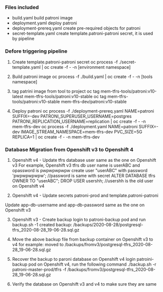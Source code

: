 ### Files included

* build.yaml build patroni image
* deployment.yaml deploy patroni 
* deployment-prereq.yaml create pre-required objects for patroni
* secret-template.yaml create template.patroni-patroni secret, it is used by pipeline

### Defore triggering pipeline

1. Create template.patroni-patroni secret
oc process -f ./secret-template.yaml | oc create -f - -n [environment namespace]

2. Build patroni image
oc process -f ./build.yaml | oc create -f - -n [tools namespace]

3. tag patrini image from tool to project
oc tag mem-tfrs-tools/patroni:v10-latest mem-tfrs-tools/patroni:v10-stable
oc tag mem-tfrs-tools/patroni:v10-stable mem-tfrs-dev/patroni:v10-stable

4. Deploy patroni
oc process -f ./deployment-prereq.yaml NAME=patroni SUFFIX=-dev PATRONI_SUPERUSER_USERNAME=postgres PATRONI_REPLICATION_USERNAME=replication | oc create -f - -n mem-tfrs-dev
oc process -f ./deployment.yaml NAME=patroni SUFFIX=-dev IMAGE_STREAM_NAMESPACE=mem-tfrs-dev PVC_SIZE=5G REPLICA=1 | oc create -f - -n mem-tfrs-dev


### Database Migration from Openshift v3 to Openshift 4

1. Openshift v4 - Update tfrs database user same as the one on Openshift v3
    For example, Openshift v3 tfrs db user name is userABC and opassword is pwpwpwpwpw
	create user "userABC" with password 'pwpwpwpwpw'; //password is same with secret
	ALTER DATABASE tfrs OWNER TO "userABC";
	DROP USER usershh;   //usershh is the old user on Openshift v4

2. Openshift v4 - Update secrets patroni-prod and template.patroni-patroni

Update app-db-username and app-db-password same as the one on Openshift v3

3. Openshift v3 - Create backup
login to patroni-backup pod and run backup.sh -1
	  created backup:  /backups/2020-08-28/postgresql-tfrs_2020-08-28_19-06-28.sql.gz

4. Move the above backup file from backup container on Openshift v3 to v4
	  for example: moved to /backups/fromv3/postgresql-tfrs_2020-08-28_19-06-28.sql.gz

5. Recover the backup to paroni database on Openshift v4
login patroini-backup pod on Openshift v4, run the following command
./backup.sh -r patroni-master-prod/tfrs -f /backups/fromv3/postgresql-tfrs_2020-08-28_19-06-28.sql.gz

6. Verify the database on Openshift v3 and v4 to make sure they are same

